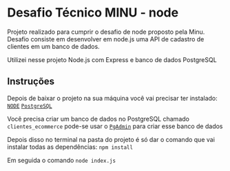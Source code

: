 # Desafio Técnico MINU - node

Projeto realizado para cumprir o desafio de node proposto pela Minu.
Desafio consiste em desenvolver em node.js uma API de cadastro de clientes em um banco de dados.

Utilizei nesse projeto Node.js com Express e banco de dados PostgreSQL

## Instruções
Depois de baixar o projeto na sua máquina você vai precisar ter instalado:
 [`NODE`](https://nodejs.org/en/)
 [`PostgreSQL`](https://www.postgresql.org/)

Você precisa criar um banco de dados no PostgreSQL chamado `clientes_ecommerce` pode-se usar o [`PgAdmin`](https://www.pgadmin.org/) para criar esse banco de dados

Depois disso no terminal na pasta do projeto é só dar o comando que vai instalar todas as dependências: `npm install`

Em seguida o comando `node index.js`
